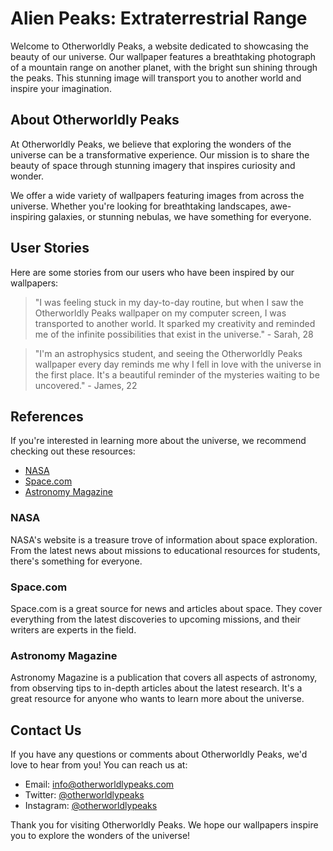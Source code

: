 <!--
Write me content for website with wallpaper which alt text is:

"A photograph of a mountain range on another planet, with the bright sun shining through the peaks."

The name/title of the page should not be 1:1 copy of the alt text but rather a real content of the website which is using this wallpaper.

- Use markdown format 
- Start with the heading
- The content should look like a real website 
- Include real sections like references, contact, user stories, etc. use things relevant to the page purpose.
- Feel free to use structure like headings, bullets, numbering, blockquotes, paragraphs, horizontal lines, etc.
- You can use formatting like bold or _italic_
- You can include UTF-8 emojis
- Links should be only #hash anchors (and you can refer to the document itself)
- Do not include images
-->

<!--font:Montserrat-->

# Alien Peaks: Extraterrestrial Range

Welcome to Otherworldly Peaks, a website dedicated to showcasing the beauty of our universe. Our wallpaper features a breathtaking photograph of a mountain range on another planet, with the bright sun shining through the peaks. This stunning image will transport you to another world and inspire your imagination.

## About Otherworldly Peaks

At Otherworldly Peaks, we believe that exploring the wonders of the universe can be a transformative experience. Our mission is to share the beauty of space through stunning imagery that inspires curiosity and wonder.

We offer a wide variety of wallpapers featuring images from across the universe. Whether you're looking for breathtaking landscapes, awe-inspiring galaxies, or stunning nebulas, we have something for everyone.

## User Stories

Here are some stories from our users who have been inspired by our wallpapers:

> "I was feeling stuck in my day-to-day routine, but when I saw the Otherworldly Peaks wallpaper on my computer screen, I was transported to another world. It sparked my creativity and reminded me of the infinite possibilities that exist in the universe." - Sarah, 28

> "I'm an astrophysics student, and seeing the Otherworldly Peaks wallpaper every day reminds me why I fell in love with the universe in the first place. It's a beautiful reminder of the mysteries waiting to be uncovered." - James, 22

## References

If you're interested in learning more about the universe, we recommend checking out these resources:

- [NASA](#nasa)
- [Space.com](#spacecom)
- [Astronomy Magazine](#astronomy-magazine)

### NASA

NASA's website is a treasure trove of information about space exploration. From the latest news about missions to educational resources for students, there's something for everyone.

### Space.com

Space.com is a great source for news and articles about space. They cover everything from the latest discoveries to upcoming missions, and their writers are experts in the field.

### Astronomy Magazine

Astronomy Magazine is a publication that covers all aspects of astronomy, from observing tips to in-depth articles about the latest research. It's a great resource for anyone who wants to learn more about the universe.

## Contact Us

If you have any questions or comments about Otherworldly Peaks, we'd love to hear from you! You can reach us at:

- Email: [info@otherworldlypeaks.com](mailto:info@otherworldlypeaks.com)
- Twitter: [@otherworldlypeaks](#twitter)
- Instagram: [@otherworldlypeaks](#instagram)

Thank you for visiting Otherworldly Peaks. We hope our wallpapers inspire you to explore the wonders of the universe!
